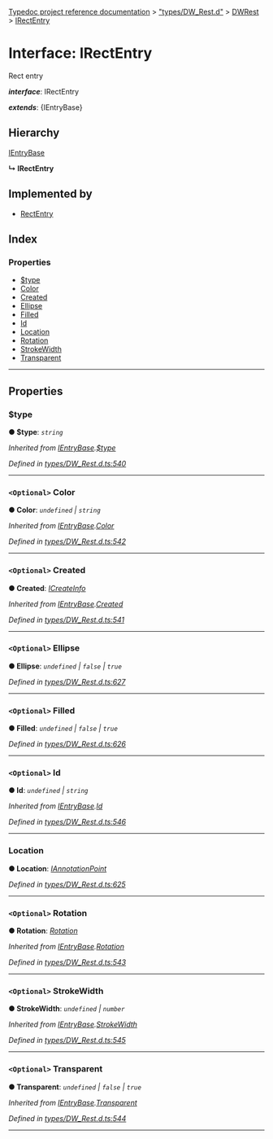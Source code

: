 [Typedoc project reference documentation](../README.md) > ["types/DW_Rest.d"](../modules/_types_dw_rest_d_.md) > [DWRest](../modules/_types_dw_rest_d_.dwrest.md) > [IRectEntry](../interfaces/_types_dw_rest_d_.dwrest.irectentry.md)

# Interface: IRectEntry

Rect entry

*__interface__*: IRectEntry

*__extends__*: {IEntryBase}

## Hierarchy

 [IEntryBase](_types_dw_rest_d_.dwrest.ientrybase.md)

**↳ IRectEntry**

## Implemented by

* [RectEntry](../classes/_annotations_.rectentry.md)

## Index

### Properties

* [$type](_types_dw_rest_d_.dwrest.irectentry.md#_type)
* [Color](_types_dw_rest_d_.dwrest.irectentry.md#color)
* [Created](_types_dw_rest_d_.dwrest.irectentry.md#created)
* [Ellipse](_types_dw_rest_d_.dwrest.irectentry.md#ellipse)
* [Filled](_types_dw_rest_d_.dwrest.irectentry.md#filled)
* [Id](_types_dw_rest_d_.dwrest.irectentry.md#id)
* [Location](_types_dw_rest_d_.dwrest.irectentry.md#location)
* [Rotation](_types_dw_rest_d_.dwrest.irectentry.md#rotation)
* [StrokeWidth](_types_dw_rest_d_.dwrest.irectentry.md#strokewidth)
* [Transparent](_types_dw_rest_d_.dwrest.irectentry.md#transparent)

---

## Properties

<a id="_type"></a>

###  $type

**● $type**: *`string`*

*Inherited from [IEntryBase](_types_dw_rest_d_.dwrest.ientrybase.md).[$type](_types_dw_rest_d_.dwrest.ientrybase.md#_type)*

*Defined in [types/DW_Rest.d.ts:540](https://github.com/DocuWare/REST-Sample-TS/blob/0222c3e/src/types/DW_Rest.d.ts#L540)*

___
<a id="color"></a>

### `<Optional>` Color

**● Color**: *`undefined` \| `string`*

*Inherited from [IEntryBase](_types_dw_rest_d_.dwrest.ientrybase.md).[Color](_types_dw_rest_d_.dwrest.ientrybase.md#color)*

*Defined in [types/DW_Rest.d.ts:542](https://github.com/DocuWare/REST-Sample-TS/blob/0222c3e/src/types/DW_Rest.d.ts#L542)*

___
<a id="created"></a>

### `<Optional>` Created

**● Created**: *[ICreateInfo](_types_dw_rest_d_.dwrest.icreateinfo.md)*

*Inherited from [IEntryBase](_types_dw_rest_d_.dwrest.ientrybase.md).[Created](_types_dw_rest_d_.dwrest.ientrybase.md#created)*

*Defined in [types/DW_Rest.d.ts:541](https://github.com/DocuWare/REST-Sample-TS/blob/0222c3e/src/types/DW_Rest.d.ts#L541)*

___
<a id="ellipse"></a>

### `<Optional>` Ellipse

**● Ellipse**: *`undefined` \| `false` \| `true`*

*Defined in [types/DW_Rest.d.ts:627](https://github.com/DocuWare/REST-Sample-TS/blob/0222c3e/src/types/DW_Rest.d.ts#L627)*

___
<a id="filled"></a>

### `<Optional>` Filled

**● Filled**: *`undefined` \| `false` \| `true`*

*Defined in [types/DW_Rest.d.ts:626](https://github.com/DocuWare/REST-Sample-TS/blob/0222c3e/src/types/DW_Rest.d.ts#L626)*

___
<a id="id"></a>

### `<Optional>` Id

**● Id**: *`undefined` \| `string`*

*Inherited from [IEntryBase](_types_dw_rest_d_.dwrest.ientrybase.md).[Id](_types_dw_rest_d_.dwrest.ientrybase.md#id)*

*Defined in [types/DW_Rest.d.ts:546](https://github.com/DocuWare/REST-Sample-TS/blob/0222c3e/src/types/DW_Rest.d.ts#L546)*

___
<a id="location"></a>

###  Location

**● Location**: *[IAnnotationPoint](_types_dw_rest_d_.dwrest.iannotationpoint.md)*

*Defined in [types/DW_Rest.d.ts:625](https://github.com/DocuWare/REST-Sample-TS/blob/0222c3e/src/types/DW_Rest.d.ts#L625)*

___
<a id="rotation"></a>

### `<Optional>` Rotation

**● Rotation**: *[Rotation](../enums/_types_dw_rest_d_.dwrest.rotation.md)*

*Inherited from [IEntryBase](_types_dw_rest_d_.dwrest.ientrybase.md).[Rotation](_types_dw_rest_d_.dwrest.ientrybase.md#rotation)*

*Defined in [types/DW_Rest.d.ts:543](https://github.com/DocuWare/REST-Sample-TS/blob/0222c3e/src/types/DW_Rest.d.ts#L543)*

___
<a id="strokewidth"></a>

### `<Optional>` StrokeWidth

**● StrokeWidth**: *`undefined` \| `number`*

*Inherited from [IEntryBase](_types_dw_rest_d_.dwrest.ientrybase.md).[StrokeWidth](_types_dw_rest_d_.dwrest.ientrybase.md#strokewidth)*

*Defined in [types/DW_Rest.d.ts:545](https://github.com/DocuWare/REST-Sample-TS/blob/0222c3e/src/types/DW_Rest.d.ts#L545)*

___
<a id="transparent"></a>

### `<Optional>` Transparent

**● Transparent**: *`undefined` \| `false` \| `true`*

*Inherited from [IEntryBase](_types_dw_rest_d_.dwrest.ientrybase.md).[Transparent](_types_dw_rest_d_.dwrest.ientrybase.md#transparent)*

*Defined in [types/DW_Rest.d.ts:544](https://github.com/DocuWare/REST-Sample-TS/blob/0222c3e/src/types/DW_Rest.d.ts#L544)*

___

